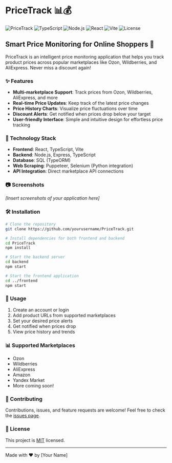 
# PriceTrack 📊💰

![PriceTrack](https://img.shields.io/badge/PriceTrack-1.0.0-blue)
![TypeScript](https://img.shields.io/badge/TypeScript-5.0.0-blue)
![Node.js](https://img.shields.io/badge/Node.js-18.x-green)
![React](https://img.shields.io/badge/React-18.x-61DAFB)
![Vite](https://img.shields.io/badge/Vite-5.x-646CFF)
![License](https://img.shields.io/badge/License-MIT-yellow)

## Smart Price Monitoring for Online Shoppers 🛒

PriceTrack is an intelligent price monitoring application that helps you track product prices across popular marketplaces like Ozon, Wildberries, and AliExpress. Never miss a discount again!

### ✨ Features

- **Multi-marketplace Support**: Track prices from Ozon, Wildberries, AliExpress, and more
- **Real-time Price Updates**: Keep track of the latest price changes
- **Price History Charts**: Visualize price fluctuations over time
- **Discount Alerts**: Get notified when prices drop below your target
- **User-friendly Interface**: Simple and intuitive design for effortless price tracking

### 🚀 Technology Stack

- **Frontend**: React, TypeScript, Vite
- **Backend**: Node.js, Express, TypeScript
- **Database**: SQL (TypeORM)
- **Web Scraping**: Puppeteer, Selenium (Python integration)
- **API Integration**: Direct marketplace API connections

### 📷 Screenshots

*[Insert screenshots of your application here]*

### 🛠️ Installation

```bash
# Clone the repository
git clone https://github.com/yourusername/PriceTrack.git

# Install dependencies for both frontend and backend
cd PriceTrack
npm install

# Start the backend server
cd backend
npm start

# Start the frontend application
cd ../frontend
npm start
```

### 📝 Usage

1. Create an account or login
2. Add product URLs from supported marketplaces
3. Set your desired price alerts
4. Get notified when prices drop
5. View price history and trends

### 📊 Supported Marketplaces

- Ozon
- Wildberries
- AliExpress
- Amazon
- Yandex Market
- More coming soon!

### 🤝 Contributing

Contributions, issues, and feature requests are welcome! Feel free to check the [issues page](https://github.com/yourusername/PriceTrack/issues).

### 📄 License

This project is [MIT](LICENSE) licensed.

---

Made with ❤️ by [Your Name]
